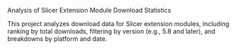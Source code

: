 Analysis of Slicer Extension Module Download Statistics

This project analyzes download data for Slicer extension modules, including ranking by total downloads, filtering by version (e.g., 5.8 and later), and breakdowns by platform and date.
